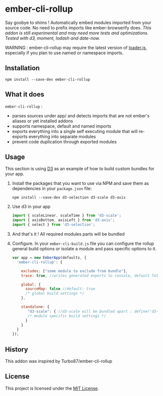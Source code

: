 
ember-cli-rollup
==============================================================================

Say goobye to shims !
Automatically embed modules imported from your source code. No need to prefix imports like ember-browserify does.
*This addon is still experimental and may need more tests and optimizations. Tested with d3, moment, lodash and date-now.*

WARNING : ember-cli-rollup may require the latest version of [loader.js](https://github.com/ember-cli/loader.js), especially if you plan to use named or namespace imports.

Installation
------------------------------------------------------------------------------

```
npm install --save-dev ember-cli-rollup
```

What it does
------------------------------------------------------------------------------

`ember-cli-rollup` :
- parses sources under app/ and detects imports that are not ember's aliases or yet installed addons
- supports namespace, default and named imports
- exports everything into a single self executing module that will re-exports everything into separate modules
- prevent code duplication through exported modules

Usage
------------------------------------------------------------------------------

This section is using [D3](https://github.com/d3/d3) as an example of how
to build custom bundles for your app.

1.  Install the packages that you want to use via NPM and save them as
    dependencies in your `package.json` file:

    ```
    npm install --save-dev d3-selection d3-scale d3-axis
    ```

2.  Use d3 in your app

    ```js
    import { scaleLinear, scaleTime } from 'd3-scale';
    import { axisBottom, axisLeft } from 'd3-axis';
    import { select } from 'd3-selection';
    ```

3.  And that's it ! All required modules parts will be bundled

4.  Configure. In your `ember-cli-build.js` file you can configure the rollup general build options or isolate a module and pass specific options to it.

    ```js
    var app = new EmberApp(defaults, {
      'ember-cli-rollup': {

        excludes: ["some module to exclude from bundle"],
        trace: true, //writes generated exports to console, default false

        global: {
          sourceMap: false //default: true
          /* global build settings */
        },

        standalone: {
           "d3-scale": { //d3-scale will be bundled apart : define('d3-scale', ...) { ... }
           /* module specific build settings */
          }
        }
      }
    });
    ```

History
------------------------------------------------------------------------------

This addon was inspired by Turbo87/ember-cli-rollup

License
------------------------------------------------------------------------------
This project is licensed under the [MIT License](LICENSE.md).
